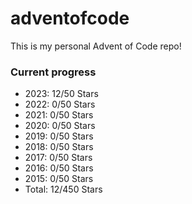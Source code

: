 # adventofcode

This is my personal Advent of Code repo!

### Current progress

- 2023: 12/50 Stars
- 2022: 0/50 Stars
- 2021: 0/50 Stars
- 2020: 0/50 Stars
- 2019: 0/50 Stars
- 2018: 0/50 Stars
- 2017: 0/50 Stars
- 2016: 0/50 Stars
- 2015: 0/50 Stars
- Total: 12/450 Stars